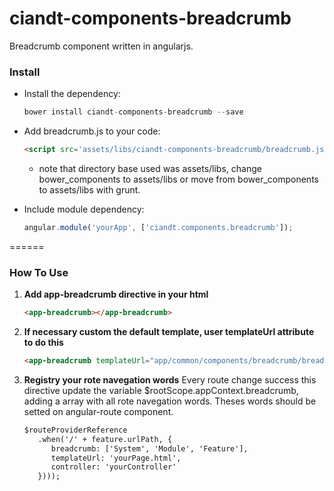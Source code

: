# ciandt-components-breadcrumb
Breadcrumb component written in angularjs.

### Install

* Install the dependency:

   ```javascript
   bower install ciandt-components-breadcrumb --save
   ```
* Add breadcrumb.js to your code:

   ```html
   <script src='assets/libs/ciandt-components-breadcrumb/breadcrumb.js'></script>
   ```
   - note that directory base used was assets/libs, change bower_components to assets/libs or move from bower_components to assets/libs with grunt.
* Include module dependency:

   ```javascript
   angular.module('yourApp', ['ciandt.components.breadcrumb']);
   ```
======

### How To Use

1. **Add app-breadcrumb directive in your html**

   ```html
   <app-breadcrumb></app-breadcrumb>
   ```
2. **If necessary custom the default template, user templateUrl attribute to do this**

   ```html
   <app-breadcrumb templateUrl="app/common/components/breadcrumb/breadcrumb.html"></app-breadcrumb>
   ```

3. **Registry your rote navegation words**
   Every route change success this directive update the variable $rootScope.appContext.breadcrumb, adding a array with all rote navegation words. Theses words should be setted on angular-route component.

   ```html
   $routeProviderReference
      .when('/' + feature.urlPath, {
         breadcrumb: ['System', 'Module', 'Feature'],
         templateUrl: 'yourPage.html',
         controller: 'yourController'
      })));
   ```
